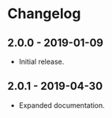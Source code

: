 # Changelog

## 2.0.0 - 2019-01-09

-   Initial release.

## 2.0.1 - 2019-04-30

-   Expanded documentation.
